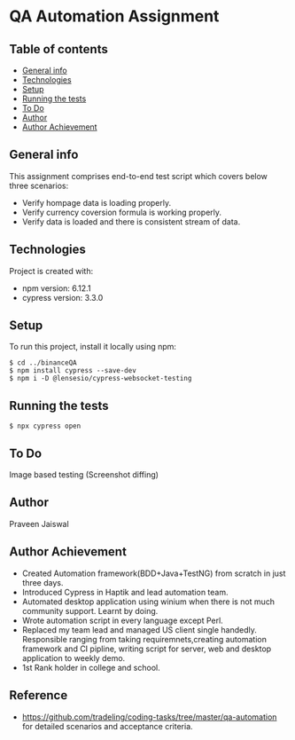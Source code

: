 
# QA Automation Assignment

## Table of contents
* [General info](#general-info)
* [Technologies](#technologies)
* [Setup](#setup)
* [Running the tests](#running-the-tests)
* [To Do](#to-do)
* [Author](#author)
* [Author Achievement](#achievement)

## General info
This assignment comprises end-to-end test script which covers below three scenarios:
* Verify hompage data is loading properly.
* Verify currency coversion formula is working properly.
* Verify data is loaded and there is consistent stream of data.


## Technologies
Project is created with:
* npm version: 6.12.1
* cypress version: 3.3.0
	
## Setup
To run this project, install it locally using npm: 

```
$ cd ../binanceQA
$ npm install cypress --save-dev
$ npm i -D @lensesio/cypress-websocket-testing
```

## Running the tests
```
$ npx cypress open
```

## To Do
Image based testing (Screenshot diffing)

## Author
Praveen Jaiswal

## Author Achievement
* Created Automation framework(BDD+Java+TestNG) from scratch in just three days.
* Introduced Cypress in Haptik and lead automation team.
* Automated desktop application using winium when there is not much community support. Learnt by doing.
* Wrote automation script in every language except Perl.
* Replaced my team lead and managed US client single handedly. Responsible ranging from taking requiremnets,creating 
automation framework and CI pipline, writing script for server, web and desktop application to weekly demo.
* 1st Rank holder in college and school.

## Reference
* https://github.com/tradeling/coding-tasks/tree/master/qa-automation for detailed scenarios and acceptance criteria.

